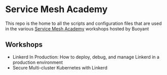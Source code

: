 # Service Mesh Academy

This repo is the home to all the scripts and configuration files that are used
in the various [Service Mesh Academy](https://buoyant.io/service-mesh-academy)
workshops hosted by Buoyant

## Workshops
* Linkerd In Production: How to deploy, debug, and manage Linkerd in a  
production environment
* Secure Multi-cluster Kubernetes with Linkerd
